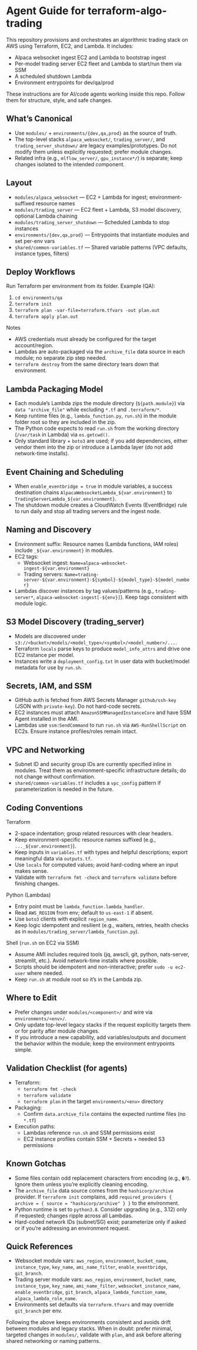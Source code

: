 # Agent Guide for terraform-algo-trading

This repository provisions and orchestrates an algorithmic trading stack on AWS using Terraform, EC2, and Lambda. It includes:

- Alpaca websocket ingest EC2 and Lambda to bootstrap ingest
- Per-model trading server EC2 fleet and Lambda to start/run them via SSM
- A scheduled shutdown Lambda
- Environment entrypoints for dev/qa/prod

These instructions are for AI/code agents working inside this repo. Follow them for structure, style, and safe changes.

## What’s Canonical

- Use `modules/` + `environments/{dev,qa,prod}` as the source of truth.
- The top-level stacks `alpaca_websocket/`, `trading_server/`, and `trading_server_shutdown/` are legacy examples/prototypes. Do not modify them unless explicitly requested; prefer module changes.
- Related infra (e.g., `mlflow_server/`, `gpu_instance*/`) is separate; keep changes isolated to the intended component.

## Layout

- `modules/alpaca_websocket` — EC2 + Lambda for ingest; environment-suffixed resource names
- `modules/trading_server` — EC2 fleet + Lambda, S3 model discovery, optional Lambda chaining
- `modules/trading_server_shutdown` — Scheduled Lambda to stop instances
- `environments/{dev,qa,prod}` — Entrypoints that instantiate modules and set per-env vars
- `shared/common-variables.tf` — Shared variable patterns (VPC defaults, instance types, filters)

## Deploy Workflows

Run Terraform per environment from its folder. Example (QA):

1) `cd environments/qa`
2) `terraform init`
3) `terraform plan -var-file=terraform.tfvars -out plan.out`
4) `terraform apply plan.out`

Notes

- AWS credentials must already be configured for the target account/region.
- Lambdas are auto-packaged via the `archive_file` data source in each module; no separate zip step needed.
- `terraform destroy` from the same directory tears down that environment.

## Lambda Packaging Model

- Each module’s Lambda zips the module directory (`${path.module}`) via `data "archive_file"` while excluding `*.tf` and `.terraform/*`.
- Keep runtime files (e.g., `lambda_function.py`, `run.sh`) in the module folder root so they are included in the zip.
- The Python code expects to read `run.sh` from the working directory (`/var/task` in Lambda) via `os.getcwd()`.
- Only standard library + `boto3` are used; if you add dependencies, either vendor them into the zip or introduce a Lambda layer (do not add network-time installs).

## Event Chaining and Scheduling

- When `enable_eventbridge = true` in module variables, a success destination chains `AlpacaWebsocketLambda_${var.environment}` to `TradingServerLambda_${var.environment}`.
- The shutdown module creates a CloudWatch Events (EventBridge) rule to run daily and stop all trading servers and the ingest node.

## Naming and Discovery

- Environment suffix: Resource names (Lambda functions, IAM roles) include `_${var.environment}` in modules.
- EC2 tags:
  - Websocket ingest: `Name=alpaca-websocket-ingest-${var.environment}`
  - Trading servers: `Name=trading-server-${var.environment}-${symbol}-${model_type}-${model_number}`
- Lambdas discover instances by tag values/patterns (e.g., `trading-server*`, `alpaca-websocket-ingest[-${env}]`). Keep tags consistent with module logic.

## S3 Model Discovery (trading_server)

- Models are discovered under `s3://<bucket>/models/<model_type>/<symbol>/<model_number>/...`.
- Terraform `locals` parse keys to produce `model_info_attrs` and drive one EC2 instance per model.
- Instances write a `deployment_config.txt` in user data with bucket/model metadata for use by `run.sh`.

## Secrets, IAM, and SSM

- GitHub auth is fetched from AWS Secrets Manager `github/ssh-key` (JSON with `private-key`). Do not hard-code secrets.
- EC2 instances must attach `AmazonSSMManagedInstanceCore` and have SSM Agent installed in the AMI.
- Lambdas use `ssm:SendCommand` to run `run.sh` via `AWS-RunShellScript` on EC2s. Ensure instance profiles/roles remain intact.

## VPC and Networking

- Subnet ID and security group IDs are currently specified inline in modules. Treat them as environment-specific infrastructure details; do not change without confirmation.
- `shared/common-variables.tf` includes a `vpc_config` pattern if parameterization is needed in the future.

## Coding Conventions

Terraform

- 2-space indentation; group related resources with clear headers.
- Keep environment-specific resource names suffixed (e.g., `..._${var.environment}`).
- Keep inputs in `variables.tf` with types and helpful descriptions; export meaningful data via `outputs.tf`.
- Use `locals` for computed values; avoid hard-coding where an input makes sense.
- Validate with `terraform fmt -check` and `terraform validate` before finishing changes.

Python (Lambdas)

- Entry point must be `lambda_function.lambda_handler`.
- Read `AWS_REGION` from env; default to `us-east-1` if absent.
- Use `boto3` clients with explicit `region_name`.
- Keep logic idempotent and resilient (e.g., waiters, retries, health checks as in `modules/trading_server/lambda_function.py`).

Shell (`run.sh` on EC2 via SSM)

- Assume AMI includes required tools (jq, awscli, git, python, nats-server, streamlit, etc.). Avoid network-time installs where possible.
- Scripts should be idempotent and non-interactive; prefer `sudo -u ec2-user` where needed.
- Keep `run.sh` at module root so it’s in the Lambda zip.

## Where to Edit

- Prefer changes under `modules/<component>/` and wire via `environments/<env>/`.
- Only update top-level legacy stacks if the request explicitly targets them or for parity after module changes.
- If you introduce a new capability, add variables/outputs and document the behavior within the module; keep the environment entrypoints simple.

## Validation Checklist (for agents)

- Terraform:
  - `terraform fmt -check`
  - `terraform validate`
  - `terraform plan` in the target `environments/<env>` directory
- Packaging:
  - Confirm `data.archive_file` contains the expected runtime files (no `*.tf`)
- Execution paths:
  - Lambdas reference `run.sh` and SSM permissions exist
  - EC2 instance profiles contain SSM + Secrets + needed S3 permissions

## Known Gotchas

- Some files contain odd replacement characters from encoding (e.g., `�?`). Ignore them unless you’re explicitly cleaning encoding.
- The `archive_file` data source comes from the `hashicorp/archive` provider. If `terraform init` complains, add `required_providers { archive = { source = "hashicorp/archive" } }` to the environment.
- Python runtime is set to `python3.8`. Consider upgrading (e.g., 3.12) only if requested; changes ripple across all Lambdas.
- Hard-coded network IDs (subnet/SG) exist; parameterize only if asked or if you’re addressing an environment request.

## Quick References

- Websocket module vars: `aws_region`, `environment`, `bucket_name`, `instance_type`, `key_name`, `ami_name_filter`, `enable_eventbridge`, `git_branch`.
- Trading server module vars: `aws_region`, `environment`, `bucket_name`, `instance_type`, `key_name`, `ami_name_filter`, `websocket_instance_name`, `enable_eventbridge`, `git_branch`, `alpaca_lambda_function_name`, `alpaca_lambda_role_name`.
- Environments set defaults via `terraform.tfvars` and may override `git_branch` per env.

Following the above keeps environments consistent and avoids drift between modules and legacy stacks. When in doubt: prefer minimal, targeted changes in `modules/`, validate with `plan`, and ask before altering shared networking or naming patterns.
